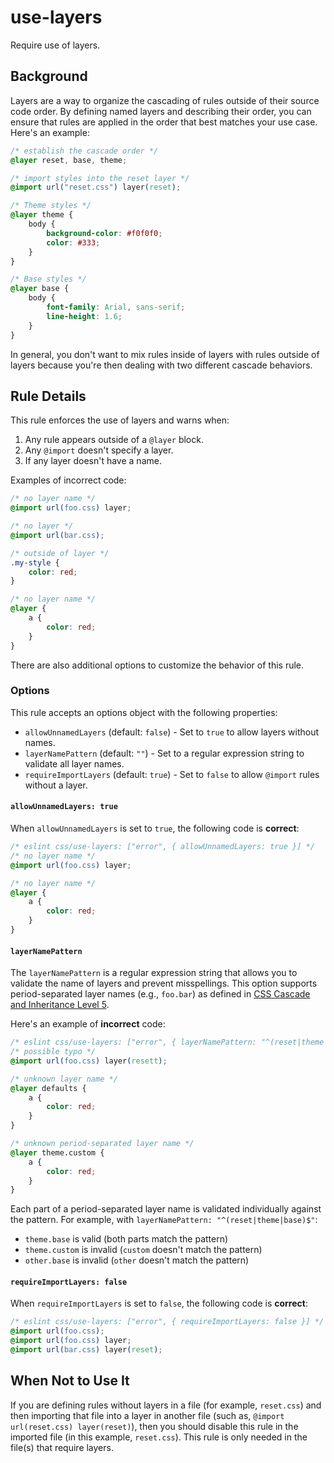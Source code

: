 # use-layers

Require use of layers.

## Background

Layers are a way to organize the cascading of rules outside of their source code order. By defining named layers and describing their order, you can ensure that rules are applied in the order that best matches your use case. Here's an example:

```css
/* establish the cascade order */
@layer reset, base, theme;

/* import styles into the reset layer */
@import url("reset.css") layer(reset);

/* Theme styles */
@layer theme {
	body {
		background-color: #f0f0f0;
		color: #333;
	}
}

/* Base styles */
@layer base {
	body {
		font-family: Arial, sans-serif;
		line-height: 1.6;
	}
}
```

In general, you don't want to mix rules inside of layers with rules outside of layers because you're then dealing with two different cascade behaviors.

## Rule Details

This rule enforces the use of layers and warns when:

1. Any rule appears outside of a `@layer` block.
1. Any `@import` doesn't specify a layer.
1. If any layer doesn't have a name.

Examples of incorrect code:

```css
/* no layer name */
@import url(foo.css) layer;

/* no layer */
@import url(bar.css);

/* outside of layer */
.my-style {
	color: red;
}

/* no layer name */
@layer {
	a {
		color: red;
	}
}
```

There are also additional options to customize the behavior of this rule.

### Options

This rule accepts an options object with the following properties:

- `allowUnnamedLayers` (default: `false`) - Set to `true` to allow layers without names.
- `layerNamePattern` (default: `""`) - Set to a regular expression string to validate all layer names.
- `requireImportLayers` (default: `true`) - Set to `false` to allow `@import` rules without a layer.

#### `allowUnnamedLayers: true`

When `allowUnnamedLayers` is set to `true`, the following code is **correct**:

```css
/* eslint css/use-layers: ["error", { allowUnnamedLayers: true }] */
/* no layer name */
@import url(foo.css) layer;

/* no layer name */
@layer {
	a {
		color: red;
	}
}
```

#### `layerNamePattern`

The `layerNamePattern` is a regular expression string that allows you to validate the name of layers and prevent misspellings. This option supports period-separated layer names (e.g., `foo.bar`) as defined in [CSS Cascade and Inheritance Level 5](https://drafts.csswg.org/css-cascade-5/#layer-names).

Here's an example of **incorrect** code:

```css
/* eslint css/use-layers: ["error", { layerNamePattern: "^(reset|theme|base)$" }] */
/* possible typo */
@import url(foo.css) layer(resett);

/* unknown layer name */
@layer defaults {
	a {
		color: red;
	}
}

/* unknown period-separated layer name */
@layer theme.custom {
	a {
		color: red;
	}
}
```

Each part of a period-separated layer name is validated individually against the pattern. For example, with `layerNamePattern: "^(reset|theme|base)$"`:

- `theme.base` is valid (both parts match the pattern)
- `theme.custom` is invalid (`custom` doesn't match the pattern)
- `other.base` is invalid (`other` doesn't match the pattern)

#### `requireImportLayers: false`

When `requireImportLayers` is set to `false`, the following code is **correct**:

```css
/* eslint css/use-layers: ["error", { requireImportLayers: false }] */
@import url(foo.css);
@import url(foo.css) layer;
@import url(bar.css) layer(reset);
```

## When Not to Use It

If you are defining rules without layers in a file (for example, `reset.css`) and then importing that file into a layer in another file (such as, `@import url(reset.css) layer(reset)`), then you should disable this rule in the imported file (in this example, `reset.css`). This rule is only needed in the file(s) that require layers.
